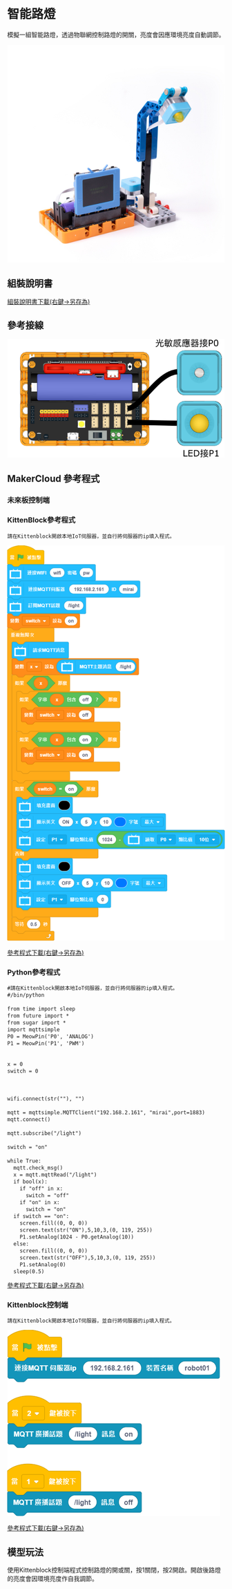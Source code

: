 # 智能路燈

模擬一組智能路燈，透過物聯網控制路燈的開關，亮度會因應環境亮度自動調節。

![](../images/streetlamp.jpg)

## 組裝說明書

[組裝說明書下載(右鍵->另存為)](https://github.com/kittenbothk/kittenbothk/raw/master/Kits/future_inventor/instructions/pdf/streetlamp.pdf)

## 參考接線

![](../images/streetlamp_wire.png)

## MakerCloud 參考程式

### 未來板控制端

### KittenBlock參考程式

    請在Kittenblock開啟本地IoT伺服器，並自行將伺服器的ip填入程式。

![](../images/streetlamp_code.png)

[參考程式下載(右鍵->另存為)](https://github.com/kittenbothk/kittenbothk/raw/master/Kits/future_inventor/instructions/sb3/streetlamp.sb3)

### Python參考程式
    
    #請在Kittenblock開啟本地IoT伺服器，並自行將伺服器的ip填入程式。
    #/bin/python
    
    from time import sleep
    from future import *
    from sugar import *
    import mqttsimple
    P0 = MeowPin('P0', 'ANALOG')
    P1 = MeowPin('P1', 'PWM')
    
    
    x = 0
    switch = 0
    
    
    
    wifi.connect(str(""), "")
    
    mqtt = mqttsimple.MQTTClient("192.168.2.161", "mirai",port=1883)
    mqtt.connect()
    
    mqtt.subscribe("/light")
    
    switch = "on"
    
    while True:
      mqtt.check_msg()
      x = mqtt.mqttRead("/light")
      if bool(x):
        if "off" in x:
          switch = "off"
        if "on" in x:
          switch = "on"
      if switch == "on":
        screen.fill((0, 0, 0))
        screen.text(str("ON"),5,10,3,(0, 119, 255))
        P1.setAnalog(1024 - P0.getAnalog(10))
      else:
        screen.fill((0, 0, 0))
        screen.text(str("OFF"),5,10,3,(0, 119, 255))
        P1.setAnalog(0)
      sleep(0.5)


[參考程式下載(右鍵->另存為)](https://github.com/kittenbothk/kittenbothk/raw/master/Kits/future_inventor/instructions/py/streetlamp.py)


### Kittenblock控制端

    請在Kittenblock開啟本地IoT伺服器，並自行將伺服器的ip填入程式。

![](../images/streetlamp_iot_code.png)

[參考程式下載(右鍵->另存為)](https://github.com/kittenbothk/kittenbothk/raw/master/Kits/future_inventor/instructions/sb3/streetlamp_iot.sb3)

## 模型玩法

使用Kittenblock控制端程式控制路燈的開或關，按1關閉，按2開啟。開啟後路燈的亮度會因環境亮度作自我調節。